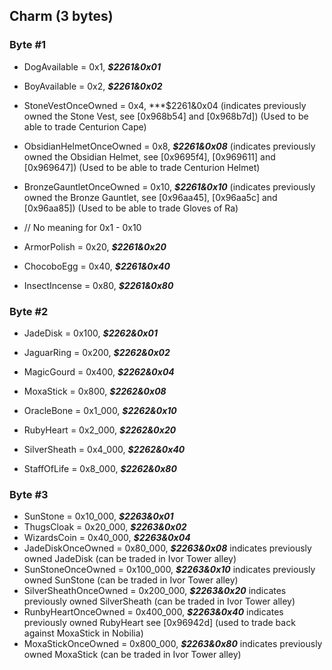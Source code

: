 ## Charm (3 bytes)

### Byte #1
* DogAvailable = 0x1, ***$2261&0x01***
* BoyAvailable = 0x2, ***$2261&0x02***
* StoneVestOnceOwned = 0x4, ***$2261&0x04 (indicates previously owned the Stone Vest, see [0x968b54] and [0x968b7d]) (Used to be able to trade Centurion Cape)
* ObsidianHelmetOnceOwned = 0x8, ***$2261&0x08*** (indicates previously owned the Obsidian Helmet, see [0x9695f4], [0x969611] and [0x969647]) (Used to be able to trade Centurion Helmet)
* BronzeGauntletOnceOwned = 0x10, ***$2261&0x10*** (indicates previously owned the Bronze Gauntlet, see [0x96aa45], [0x96aa5c] and [0x96aa85]) (Used to be able to trade Gloves of Ra)

* // No meaning for 0x1 - 0x10
* ArmorPolish = 0x20, ***$2261&0x20***
* ChocoboEgg = 0x40, ***$2261&0x40***
* InsectIncense = 0x80, ***$2261&0x80***

### Byte #2
* JadeDisk = 0x100, ***$2262&0x01***
* JaguarRing = 0x200, ***$2262&0x02***
* MagicGourd = 0x400, ***$2262&0x04***
* MoxaStick = 0x800, ***$2262&0x08***

* OracleBone = 0x1_000, ***$2262&0x10***
* RubyHeart = 0x2_000, ***$2262&0x20***
* SilverSheath = 0x4_000, ***$2262&0x40***
* StaffOfLife = 0x8_000, ***$2262&0x80***

### Byte #3
* SunStone = 0x10_000, ***$2263&0x01***
* ThugsCloak = 0x20_000, ***$2263&0x02***
* WizardsCoin = 0x40_000, ***$2263&0x04***
* JadeDiskOnceOwned = 0x80_000, ***$2263&0x08*** indicates previously owned JadeDisk (can be traded in Ivor Tower alley)
* SunStoneOnceOwned = 0x100_000, ***$2263&0x10*** indicates previously owned SunStone (can be traded in Ivor Tower alley)
* SilverSheathOnceOwned = 0x200_000, ***$2263&0x20*** indicates previously owned SilverSheath (can be traded in Ivor Tower alley)
* RunbyHeartOnceOwned = 0x400_000, ***$2263&0x40*** indicates previously owned RubyHeart see [0x96942d] (used to trade back against MoxaStick in Nobilia)
* MoxaStickOnceOwned = 0x800_000, ***$2263&0x80*** indicates previously owned MoxaStick (can be traded in Ivor Tower alley)